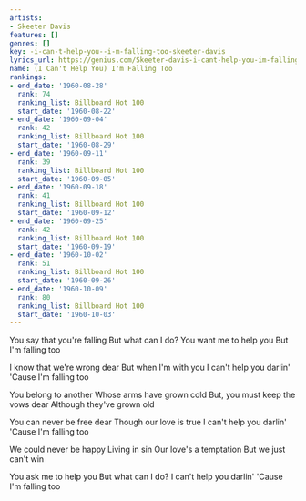 ```yaml
---
artists:
- Skeeter Davis
features: []
genres: []
key: -i-can-t-help-you--i-m-falling-too-skeeter-davis
lyrics_url: https://genius.com/Skeeter-davis-i-cant-help-you-im-falling-too-lyrics
name: (I Can't Help You) I'm Falling Too
rankings:
- end_date: '1960-08-28'
  rank: 74
  ranking_list: Billboard Hot 100
  start_date: '1960-08-22'
- end_date: '1960-09-04'
  rank: 42
  ranking_list: Billboard Hot 100
  start_date: '1960-08-29'
- end_date: '1960-09-11'
  rank: 39
  ranking_list: Billboard Hot 100
  start_date: '1960-09-05'
- end_date: '1960-09-18'
  rank: 41
  ranking_list: Billboard Hot 100
  start_date: '1960-09-12'
- end_date: '1960-09-25'
  rank: 42
  ranking_list: Billboard Hot 100
  start_date: '1960-09-19'
- end_date: '1960-10-02'
  rank: 51
  ranking_list: Billboard Hot 100
  start_date: '1960-09-26'
- end_date: '1960-10-09'
  rank: 80
  ranking_list: Billboard Hot 100
  start_date: '1960-10-03'
---
```

You say that you're falling
But what can I do?
You want me to help you
But I'm falling too

I know that we're wrong dear
But when I'm with you
I can't help you darlin'
'Cause I'm falling too

You belong to another
Whose arms have grown cold
But, you must keep the vows dear
Although they've grown old

You can never be free dear
Though our love is true
I can't help you darlin'
'Cause I'm falling too

We could never be happy
Living in sin
Our love's a temptation
But we just can't win

You ask me to help you
But what can I do?
I can't help you darlin'
'Cause I'm falling too
